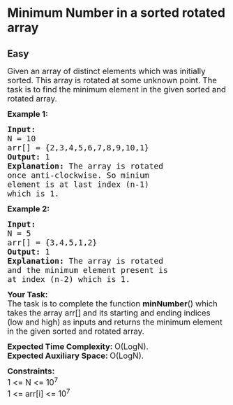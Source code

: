 # Minimum Number in a sorted rotated array
## Easy 
<div class="problem-statement" style="user-select: auto;">
                <p style="user-select: auto;"></p><p style="user-select: auto;"><span style="font-size: 18px; user-select: auto;">Given an array of distinct elements which was initially sorted.&nbsp;This array&nbsp;is rotated at some unknown point. The task is to find the minimum element in the given sorted and rotated array.&nbsp;</span></p>

<p style="user-select: auto;"><span style="font-size: 18px; user-select: auto;"><strong style="user-select: auto;">Example 1:</strong></span></p>

<pre style="position: relative; user-select: auto;"><span style="font-size: 18px; user-select: auto;"><strong style="user-select: auto;">Input:
</strong>N = 10
arr[] = {2,3,4,5,6,7,8,9,10,1}
<strong style="user-select: auto;">Output: </strong>1<strong style="user-select: auto;">
Explanation: </strong>The array is rotated 
once anti-clockwise. So minium 
element is at last index (n-1) 
which is 1.</span><div class="open_grepper_editor" title="Edit &amp; Save To Grepper" style="user-select: auto;"></div></pre>

<p style="user-select: auto;"><span style="font-size: 18px; user-select: auto;"><strong style="user-select: auto;">Example 2:</strong></span></p>

<pre style="position: relative; user-select: auto;"><span style="font-size: 18px; user-select: auto;"><strong style="user-select: auto;">Input:
</strong>N = 5
arr[] = {3,4,5,1,2}
<strong style="user-select: auto;">Output: </strong>1<strong style="user-select: auto;">
Explanation: </strong>The array is rotated 
and the minimum element present is
at index (n-2) which is 1.</span>
<div class="open_grepper_editor" title="Edit &amp; Save To Grepper" style="user-select: auto;"></div></pre>

<p style="user-select: auto;"><span style="font-size: 18px; user-select: auto;"><strong style="user-select: auto;">Your Task:</strong><br style="user-select: auto;">
The task is to complete the function <strong style="user-select: auto;">minNumber</strong>() which takes the array arr[] and its starting and ending indices (low and high) as inputs and returns the minimum element in the given sorted and rotated array.</span></p>

<p style="user-select: auto;"><span style="font-size: 18px; user-select: auto;"><strong style="user-select: auto;">Expected Time Complexity:&nbsp;</strong>O(LogN).<br style="user-select: auto;">
<strong style="user-select: auto;">Expected Auxiliary Space:&nbsp;</strong>O(LogN).</span></p>

<p style="user-select: auto;"><span style="font-size: 18px; user-select: auto;"><strong style="user-select: auto;">Constraints:</strong><br style="user-select: auto;">
1 &lt;= N &lt;= 10<sup style="user-select: auto;">7</sup><br style="user-select: auto;">
1 &lt;= arr[i] &lt;= 10<sup style="user-select: auto;">7</sup></span></p>
 <p style="user-select: auto;"></p>
            </div>
